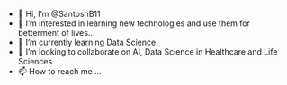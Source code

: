 - 👋 Hi, I’m @SantoshB11
- 👀 I’m interested in learning new technologies and use them for betterment of lives...
- 🌱 I’m currently learning Data Science
- 💞️ I’m looking to collaborate on AI, Data Science in Healthcare and Life Sciences
- 📫 How to reach me ...

<!---
SantoshB11/SantoshB11 is a ✨ special ✨ repository because its `README.md` (this file) appears on your GitHub profile.
You can click the Preview link to take a look at your changes.
--->
